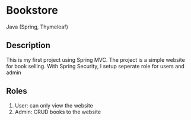 # Bookstore
Java (Spring, Thymeleaf)

## Description
This is my first project using Spring MVC. The project is a simple website for book selling.  With Spring Security, I setup seperate role for users and admin

## Roles
1. User: can only view the website
2. Admin: CRUD books to the website

